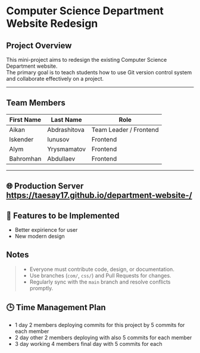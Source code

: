 # Computer Science Department Website Redesign


## Project Overview

This mini-project aims to redesign the existing Computer Science Department website.  
The primary goal is to teach students how to use Git version control system and collaborate effectively on a project.

---

## Team Members

| First Name | Last Name    | Role                   |
|------------|--------------|------------------------|
| Aikan      | Abdrashitova | Team Leader / Frontend |
| Iskender   | Iunusov      | Frontend               |
| Alym       | Yrysmamatov  | Frontend               |
| Bahromhan  | Abdullaev    | Frontend               |

---
## 🌐 Production Server https://taesay17.github.io/department-website-/

## 🚀 Features to be Implemented
- Better expirience for user
- New modern design


## Notes

> - Everyone must contribute code, design, or documentation.
> - Use branches (`com/`, `css/`) and Pull Requests for changes.
> - Regularly sync with the `main` branch and resolve conflicts promptly.


## 🕒 Time Management Plan

- 1 day 2 members deploying commits for this project by 5 commits for each member
- 2 day other 2 members deploying with also 5 commits for each member
- 3 day working 4 members final day with 5 commits for each